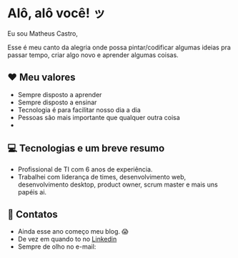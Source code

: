 # Alô, alô você! ッ

Eu sou Matheus Castro, 

Esse é meu canto da alegria onde possa pintar/codificar algumas ideias pra passar tempo, criar algo novo e aprender algumas coisas.

## ❤️ Meu valores
* Sempre disposto a aprender
* Sempre disposto a ensinar
* Tecnologia é para facilitar nosso dia a dia
* Pessoas são mais importante que qualquer outra coisa
* 

## 💻 Tecnologias e um breve resumo
 - Profissional de TI com 6 anos de experiência.
 - Trabalhei com liderança de times, desenvolvimento web, desenvolvimento desktop, product owner, scrum master e mais uns papéis ai.


## 📨 Contatos
 - Ainda esse ano começo meu blog. 😱
 - De vez em quando to no [Linkedin](https://www.linkedin.com/in/matheushcastro/)
 - Sempre de olho no e-mail: <a href="mailto:matheus.hcastro@live.com?"></a>

